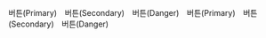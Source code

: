 <gtbutton indicator="primary" style="margin-right:10px;">버튼(Primary)</gtbutton>
<gtbutton indicator="secondary" style="margin-right:10px;">버튼(Secondary)</gtbutton>
<gtbutton indicator="danger" style="margin-right:10px;">버튼(Danger)</gtbutton>
<gtbutton indicator="primary" style="margin-right:10px;" :disabled="true">
  버튼(Primary)
</gtbutton>
<gtbutton indicator="secondary" style="margin-right:10px;" :disabled="true">
  버튼(Secondary)
</gtbutton>
<gtbutton indicator="danger" style="margin-right:10px;" :disabled="true">
  버튼(Danger)
</gtbutton>